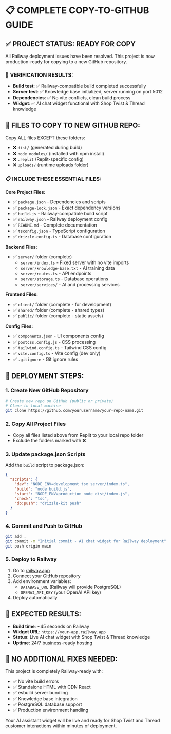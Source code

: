 # 📋 COMPLETE COPY-TO-GITHUB GUIDE

## ✅ PROJECT STATUS: READY FOR COPY

All Railway deployment issues have been resolved. This project is now production-ready for copying to a new GitHub repository.

### 🧪 VERIFICATION RESULTS:
- **Build test**: ✅ Railway-compatible build completed successfully
- **Server test**: ✅ Knowledge base initialized, server running on port 5012
- **Dependencies**: ✅ No vite conflicts, clean build process
- **Widget**: ✅ AI chat widget functional with Shop Twist & Thread knowledge

## 📂 FILES TO COPY TO NEW GITHUB REPO:

Copy ALL files EXCEPT these folders:
- ❌ `dist/` (generated during build)
- ❌ `node_modules/` (installed with npm install) 
- ❌ `.replit` (Replit-specific config)
- ❌ `uploads/` (runtime uploads folder)

### 📋 INCLUDE THESE ESSENTIAL FILES:

**Core Project Files:**
- ✅ `package.json` - Dependencies and scripts
- ✅ `package-lock.json` - Exact dependency versions
- ✅ `build.js` - Railway-compatible build script
- ✅ `railway.json` - Railway deployment config
- ✅ `README.md` - Complete documentation
- ✅ `tsconfig.json` - TypeScript configuration
- ✅ `drizzle.config.ts` - Database configuration

**Backend Files:**
- ✅ `server/` folder (complete)
  - `server/index.ts` - Fixed server with no vite imports
  - `server/knowledge-base.txt` - AI training data
  - `server/routes.ts` - API endpoints
  - `server/storage.ts` - Database operations
  - `server/services/` - AI and processing services

**Frontend Files:**
- ✅ `client/` folder (complete - for development)
- ✅ `shared/` folder (complete - shared types)
- ✅ `public/` folder (complete - static assets)

**Config Files:**
- ✅ `components.json` - UI components config
- ✅ `postcss.config.js` - CSS processing
- ✅ `tailwind.config.ts` - Tailwind CSS config
- ✅ `vite.config.ts` - Vite config (dev only)
- ✅ `.gitignore` - Git ignore rules

## 🚀 DEPLOYMENT STEPS:

### 1. Create New GitHub Repository
```bash
# Create new repo on GitHub (public or private)
# Clone to local machine
git clone https://github.com/yourusername/your-repo-name.git
```

### 2. Copy All Project Files
- Copy all files listed above from Replit to your local repo folder
- Exclude the folders marked with ❌

### 3. Update package.json Scripts
Add the `build` script to package.json:
```json
{
  "scripts": {
    "dev": "NODE_ENV=development tsx server/index.ts",
    "build": "node build.js",
    "start": "NODE_ENV=production node dist/index.js",
    "check": "tsc", 
    "db:push": "drizzle-kit push"
  }
}
```

### 4. Commit and Push to GitHub
```bash
git add .
git commit -m "Initial commit - AI chat widget for Railway deployment"
git push origin main
```

### 5. Deploy to Railway
1. Go to [railway.app](https://railway.app)
2. Connect your GitHub repository
3. Add environment variables:
   - `DATABASE_URL` (Railway will provide PostgreSQL)
   - `OPENAI_API_KEY` (your OpenAI API key)
4. Deploy automatically

## 🎯 EXPECTED RESULTS:

- **Build time**: ~45 seconds on Railway
- **Widget URL**: `https://your-app.railway.app`
- **Status**: Live AI chat widget with Shop Twist & Thread knowledge
- **Uptime**: 24/7 business-ready hosting

## 🔧 NO ADDITIONAL FIXES NEEDED:

This project is completely Railway-ready with:
- ✅ No vite build errors
- ✅ Standalone HTML with CDN React
- ✅ esbuild server bundling
- ✅ Knowledge base integration
- ✅ PostgreSQL database support
- ✅ Production environment handling

Your AI assistant widget will be live and ready for Shop Twist and Thread customer interactions within minutes of deployment.
